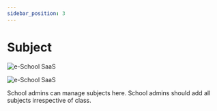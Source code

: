 ```yaml
---
sidebar_position: 3
---
```


# Subject

![e-School SaaS](../../static/images/schooladmin/create-subject.png)

![e-School SaaS](../../static/images/schooladmin/list-subject.png)

School admins can manage subjects here. School admins should add all subjects irrespective of class. 